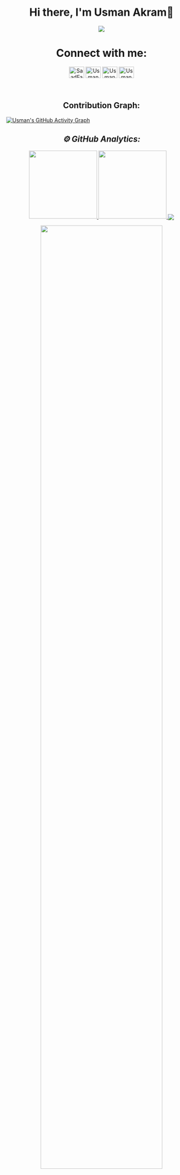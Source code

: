 <body>
  <div align="center">
    <h1> Hi there, I'm Usman Akram👋<a href="#"></h1>
  </div>
<p align="center">
  <a href="https://github.com/usmanakram1"><img src="https://readme-typing-svg.herokuapp.com?lines=Computer+Science+Student;Graphic%20Designer;Learning%20Flutter%20App%20Development;Always%20learning%20new%20Technology&center=true&width=500&height=50"></a>
  
</p>
<h1 align="center"> Connect with me: </h1>
<p align="center">
<!-- <a href="https://google.qwiklabs.com/public_profiles/dff7937b-6235-4aab-8242-6a42d03d7aa5" target="blank"><img align="center" src="https://cdn.jsdelivr.net/npm/simple-icons@2.17.0/icons/qwiklabs.svg" alt="SaadFareed" height="30" width="40" /></a> -->
<!-- <a href="https://codepen.io/saadfareed" target="blank"><img align="center" src="https://cdn.jsdelivr.net/npm/simple-icons@3.0.1/icons/codepen.svg" alt="SaadFareed" height="30" width="40" /></a> -->
<!-- <a href="https://leetcode.com/Saadfareed/" target="blank"><img align="center" src="https://cdn.jsdelivr.net/npm/simple-icons@2.17.0/icons/leetcode.svg" alt="SaadFareed" height="30" width="40" /></a> -->
<!-- <a href="https://dev.to/saadfareed" target="blank"><img align="center" src="https://cdn.jsdelivr.net/npm/simple-icons@3.0.1/icons/dev-dot-to.svg" alt="SaadFareed" height="30" width="40" /></a> -->
<a href="https://twitter.com/SaadFar80645693" target="blank"><img align="center" src="https://cdn.jsdelivr.net/npm/simple-icons@3.0.1/icons/twitter.svg" alt="SaadFareed" height="30" width="40" /></a>
<!--<a href="https://www.linkedin.com/in/saad-fareed/" target="blank"><img align="center" src="https://cdn.jsdelivr.net/npm/simple-icons@3.0.1/icons/linkedin.svg" alt="SaadFareed" height="30" width="40" /></a>-->
<a href="https://stackoverflow.com/users/18020680/usman-akram" target="blank"><img align="center" src="https://cdn.jsdelivr.net/npm/simple-icons@3.0.1/icons/stackoverflow.svg" alt="UsmanAkram" height="30" width="40" /></a>
<a href="https://www.instagram.com/i_usmanakram/" target="blank"><img align="center" src="https://cdn.jsdelivr.net/npm/simple-icons@3.0.1/icons/instagram.svg" alt="UsmanAkram" height="30" width="40" /></a>
<a href="https://youtube.com/channel/UCMwmniUSVYEcuO40EG7OTrg" target="blank"><img align="center" src="https://cdn.jsdelivr.net/npm/simple-icons@2.17.0/icons/youtube.svg" alt="UsmanAkram" height="30" width="40" /></a>
<!--<a href="https://www.kaggle.com/saadfareed/Home?isEditing=False" target="blank"><img align="center" src="https://cdn.jsdelivr.net/npm/simple-icons@2.17.0/icons/kaggle.svg" alt="SaadFareed" height="30" width="40" /></a>-->
</p>
<br>
<h2 align="center"> Contribution Graph: </h2>

[![Usman's GitHub Activity Graph](https://activity-graph.herokuapp.com/graph?username=saadfareed&theme=xcode)](https://github.com/usmankram1)

<h2 align="center"><i>⚙ GitHub Analytics:</i></h2>
<p align="center">
  <a href="https://github.com/usmanakram1"><span>
    <img height="180em" src="https://github-readme-stats.vercel.app/api?username=usmanakram1&count_private=true&show_icons=true&theme=radical&&include_all_commits=true"/>
    <img height="180em" src="https://github-readme-stats-eight-theta.vercel.app/api/top-langs/?username=usmanakram1&hide=html,css,javascript,scss&layout=compact&langs_count=8&theme=radical"/>
    <img align="center" src="https://github-profile-summary-cards.vercel.app/api/cards/profile-details?username=usmanakram1&theme=dracula" />
    </span></a>
</p>

<p align="center">
  <img width="80%" src="https://github-readme-streak-stats.herokuapp.com/?user=usmanakram1&theme=radical&show_icons=true&locale=en&layout=demo&hide_border=true" />
</p>
<br/>
